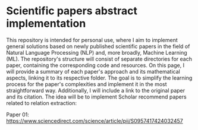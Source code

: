 # Scientific papers abstract implementation 
This repository is intended for personal use, where I aim to implement general solutions based on newly published scientific papers in the field of Natural Language Processing (NLP) and, more broadly, Machine Learning (ML).
The repository's structure will consist of separate directories for each paper, containing the corresponding code and resources. On this page, I will provide a summary of each paper's approach and its mathematical aspects, linking it to its respective folder. The goal is to simplify the learning process for the paper's complexities and implement it in the most straightforward way. Additionally, I will include a link to the original paper and its citation.
The idea will be to implement Scholar recommend papers related to relation extraction:

Paper 01: https://www.sciencedirect.com/science/article/pii/S0957417424032457
